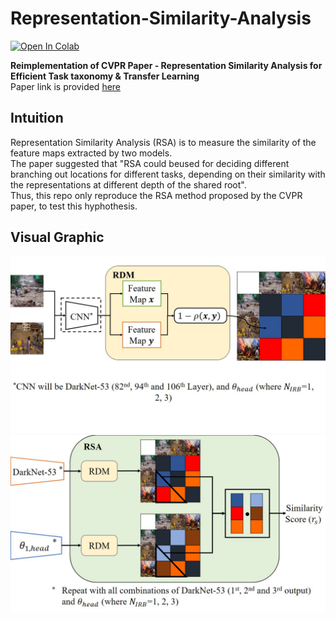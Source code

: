 # Representation-Similarity-Analysis
[![Open In Colab](https://colab.research.google.com/assets/colab-badge.svg)](https://colab.research.google.com/drive/1ky_D95xGErxYUFfLkYZ1FXX_cK4hhzYl?authuser=1) </br>

**Reimplementation of CVPR Paper - Representation Similarity Analysis for Efficient Task taxonomy & Transfer Learning** </br>
Paper link is provided [here](https://openaccess.thecvf.com/content_CVPR_2019/papers/Dwivedi_Representation_Similarity_Analysis_for_Efficient_Task_Taxonomy__Transfer_Learning_CVPR_2019_paper.pdf) 


## Intuition
Representation Similarity Analysis (RSA) is to measure the similarity of the feature maps extracted by two models. </br>
The paper suggested that "RSA could beused for deciding different branching out locations for different tasks, depending on their similarity with the representations at different depth of the shared root". </br>
Thus, this repo only reproduce the RSA method proposed by the CVPR paper, to test this hyphothesis. </br>

## Visual Graphic

<img src="https://github.com/yjwong1999/Representation-Similarity-Analysis/blob/main/data/RDM.jpg" 
     alt="RDM" width=600><br>
<img src="https://github.com/yjwong1999/Representation-Similarity-Analysis/blob/main/data/RSA.jpg" 
     alt="RDM" width=600><br>
